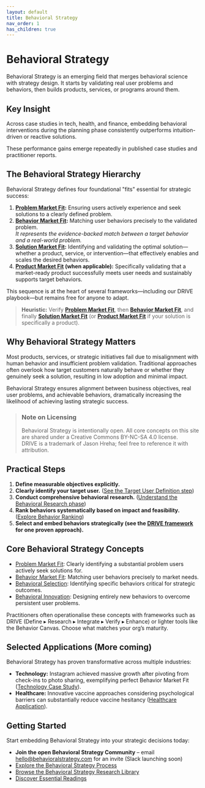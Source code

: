 ```yaml
---
layout: default
title: Behavioral Strategy
nav_order: 1
has_children: true
---
```


<script type="application/ld+json">
{
  "@context": "https://schema.org",
  "@type": "WebPage",
  "headline": "Behavioral Strategy — Overview",
  "description": "Behavioral Strategy is an open, interdisciplinary field that applies behavioral science at the start of strategic planning to ensure solutions align with real-world user behavior. This page introduces its foundational concepts, including Problem Market Fit, Behavior Market Fit, Solution Market Fit, Product Market Fit, and the DRIVE framework.",
"about": "Behavioral Strategy is an open discipline merging behavioral science with strategic planning. It emphasizes identifying precise user behaviors and validated solutions upfront, enabling measurable and sustainable outcomes.",
  "datePublished": "2025-05-01",
  "inLanguage": "en",
  "keywords": [
    "Behavioral Strategy",
    "Behavioral Science",
    "Strategic Planning",
    "Behavior Change",
    "Behavior Design",
    "Behavioral Design",
    "Behavior Market Fit",
    "Behavioral Framework"
  ],
  "author": {
    "@type": "Person",
    "name": "Jason Hreha"
  },
  "creator": "BehavioralStrategy.com",
  "url": "https://behavioralstrategy.com"
}
</script>

# Behavioral Strategy

Behavioral Strategy is an emerging field that merges behavioral science with strategy design. It starts by validating real user problems and behaviors, then builds products, services, or programs around them.

## Key Insight

Across case studies in tech, health, and finance, embedding behavioral interventions during the planning phase consistently outperforms intuition-driven or reactive solutions.

These performance gains emerge repeatedly in published case studies and practitioner reports.

## The Behavioral Strategy Hierarchy

Behavioral Strategy defines four foundational "fits" essential for strategic success:

1. **[Problem Market Fit](/glossary/problem-market-fit/):** Ensuring users actively experience and seek solutions to a clearly defined problem.
2. **[Behavior Market Fit](/glossary/behavior-market-fit/):** Matching user behaviors precisely to the validated problem.  
   *It represents the evidence-backed match between a target behavior and a real-world problem.*
3. **[Solution Market Fit](/glossary/solution-market-fit/):** Identifying and validating the optimal solution—whether a product, service, or intervention—that effectively enables and scales the desired behaviors.
4. **[Product Market Fit](/glossary/product-market-fit/) (when applicable):** Specifically validating that a market-ready product successfully meets user needs and sustainably supports target behaviors.

This sequence is at the heart of several frameworks—including our DRIVE playbook—but remains free for anyone to adapt.

> **Heuristic:** Verify **[Problem Market Fit](/glossary/problem-market-fit/)**, then **[Behavior Market Fit](/glossary/behavior-market-fit/)**, and finally **[Solution Market Fit](/glossary/solution-market-fit/)** (or **[Product Market Fit](/glossary/product-market-fit/)** if your solution is specifically a product).

## Why Behavioral Strategy Matters

Most products, services, or strategic initiatives fail due to misalignment with human behavior and insufficient problem validation. Traditional approaches often overlook how target customers naturally behave or whether they genuinely seek a solution, resulting in low adoption and minimal impact.

Behavioral Strategy ensures alignment between business objectives, real user problems, and achievable behaviors, dramatically increasing the likelihood of achieving lasting strategic success.

> ### Note on Licensing  
> Behavioral Strategy is intentionally open. All core concepts on this site are shared under a Creative Commons BY-NC-SA 4.0 license.  
> DRIVE is a trademark of Jason Hreha; feel free to reference it with attribution.

## Practical Steps

1. **Define measurable objectives explicitly.**
2. **Clearly identify your target user.** ([See the Target User Definition step](/methodology/target-user/))
3. **Conduct comprehensive behavioral research.** ([Understand the Behavioral Research phase](/methodology/behavioral-research/))
4. **Rank behaviors systematically based on impact and feasibility.** ([Explore Behavior Ranking](/methodology/behavior-ranking/))
5. **Select and embed behaviors strategically (see the [DRIVE framework](/methodology/behavioral-strategy-process/) for one proven approach).**

## Core Behavioral Strategy Concepts

- [Problem Market Fit](/glossary/problem-market-fit/): Clearly identifying a substantial problem users actively seek solutions for.
- [Behavior Market Fit](/glossary/behavior-market-fit/): Matching user behaviors precisely to market needs.
- [Behavioral Selection](/glossary/behavioral-selection/): Identifying specific behaviors critical for strategic outcomes.
- [Behavioral Innovation](/glossary/behavioral-innovation/): Designing entirely new behaviors to overcome persistent user problems.

Practitioners often operationalise these concepts with frameworks such as DRIVE (Define ▸ Research ▸ Integrate ▸ Verify ▸ Enhance) or lighter tools like the Behavior Canvas. Choose what matches your org’s maturity.

## Selected Applications (More coming)

Behavioral Strategy has proven transformative across multiple industries:

- **Technology:** Instagram achieved massive growth after pivoting from check-ins to photo sharing, exemplifying perfect Behavior Market Fit ([Technology Case Study](/applications/technology/)).
- **Healthcare:** Innovative vaccine approaches considering psychological barriers can substantially reduce vaccine hesitancy ([Healthcare Application](/applications/healthcare/)).

## Getting Started

Start embedding Behavioral Strategy into your strategic decisions today:

- **Join the open Behavioral Strategy Community** – email [hello@behavioralstrategy.com](mailto:hello@behavioralstrategy.com) for an invite (Slack launching soon)
- [Explore the Behavioral Strategy Process](/methodology/behavioral-strategy-process/)
- [Browse the Behavioral Strategy Research Library](/evidence/research-library/)
- [Discover Essential Readings](/education/reading-list/)